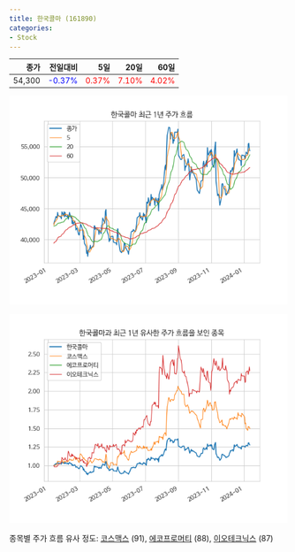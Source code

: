 ```yaml
---
title: 한국콜마 (161890)
categories:
- Stock
---
```


|종가|전일대비|5일|20일|60일|
|---:|-------:|--:|---:|---:|
|54,300|<span style="color: blue">-0.37%</span>|<span style="color: red">0.37%</span>|<span style="color: red">7.10%</span>|<span style="color: red">4.02%</span>|


<!-- more -->

![161890](/assets/images/stock/161890.png)

![161890](/assets/images/stock/161890_sim.png)

종목별 주가 흐름 유사 정도:
[코스맥스](/stock/192820/) (91),
[에코프로머티](/stock/450080/) (88),
[이오테크닉스](/stock/039030/) (87)
